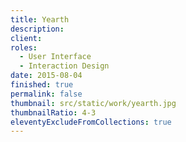 ```yaml
---
title: Yearth
description: 
client: 
roles:
  - User Interface
  - Interaction Design
date: 2015-08-04
finished: true
permalink: false
thumbnail: src/static/work/yearth.jpg
thumbnailRatio: 4-3
eleventyExcludeFromCollections: true
---
```

